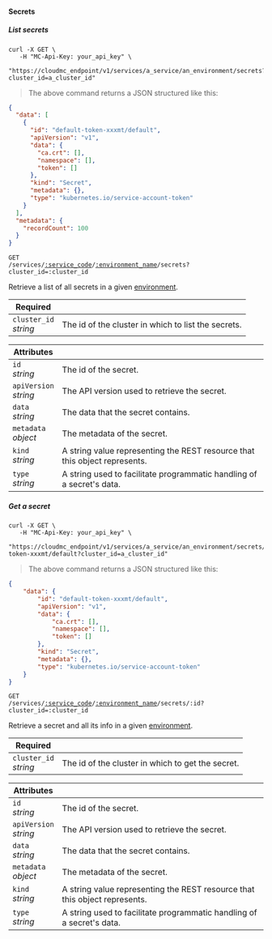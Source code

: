 #### Secrets

<!-------------------- LIST Secrets -------------------->

##### List secrets

```shell
curl -X GET \
   -H "MC-Api-Key: your_api_key" \
   "https://cloudmc_endpoint/v1/services/a_service/an_environment/secrets?cluster_id=a_cluster_id"
```

> The above command returns a JSON structured like this:

```json
{
  "data": [
    {
      "id": "default-token-xxxmt/default",
      "apiVersion": "v1",
      "data": {
        "ca.crt": [],
        "namespace": [],
        "token": []
      },
      "kind": "Secret",
      "metadata": {},
      "type": "kubernetes.io/service-account-token"
    }
  ],
  "metadata": {
    "recordCount": 100
  }
}
```

<code>GET /services/<a href="#administration-service-connections">:service_code</a>/<a href="#administration-environments">:environment_name</a>/secrets?cluster_id=:cluster_id</code>

Retrieve a list of all secrets in a given [environment](#administration-environments).

| Required                   | &nbsp;                                              |
| -------------------------- | --------------------------------------------------- |
| `cluster_id` <br/>_string_ | The id of the cluster in which to list the secrets. |

| Attributes                 | &nbsp;                                                                     |
| -------------------------- | ---------------------------------------------------------------------------|
| `id` <br/>_string_         | The id of the secret.                                                      |
| `apiVersion` <br/>_string_ | The API version used to retrieve the secret.                               |
| `data` <br/>_string_       | The data that the secret contains.                                         |
| `metadata` <br/>_object_   | The metadata of the secret.                                                |
| `kind` <br/>_string_       | A string value representing the REST resource that this object represents. |
| `type` <br/>_string_       | A string used to facilitate programmatic handling of a secret's data.      |

<!-------------------- GET A secret -------------------->

##### Get a secret

```shell
curl -X GET \
   -H "MC-Api-Key: your_api_key" \
   "https://cloudmc_endpoint/v1/services/a_service/an_environment/secrets/default-token-xxxmt/default?cluster_id=a_cluster_id"
```

> The above command returns a JSON structured like this:

```json
{
    "data": {
        "id": "default-token-xxxmt/default",
        "apiVersion": "v1",
        "data": {
            "ca.crt": [],
            "namespace": [],
            "token": []
        },
        "kind": "Secret",
        "metadata": {},
        "type": "kubernetes.io/service-account-token"
    }
}
```

<code>GET /services/<a href="#administration-service-connections">:service_code</a>/<a href="#administration-environments">:environment_name</a>/secrets/:id?cluster_id=:cluster_id</code>

Retrieve a secret and all its info in a given [environment](#administration-environments).

| Required                   | &nbsp;                                            |
| -------------------------- | ------------------------------------------------- |
| `cluster_id` <br/>_string_ | The id of the cluster in which to get the secret. |

| Attributes                 | &nbsp;                                                                     |
| -------------------------- | ---------------------------------------------------------------------------|
| `id` <br/>_string_         | The id of the secret.                                                      |
| `apiVersion` <br/>_string_ | The API version used to retrieve the secret.                               |
| `data` <br/>_string_       | The data that the secret contains.                                         |
| `metadata` <br/>_object_   | The metadata of the secret.                                                |
| `kind` <br/>_string_       | A string value representing the REST resource that this object represents. |
| `type` <br/>_string_       | A string used to facilitate programmatic handling of a secret's data.      |
